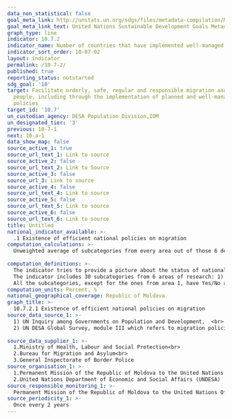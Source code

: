 ```yaml
---
data_non_statistical: false
goal_meta_link: http://unstats.un.org/sdgs/files/metadata-compilation/Metadata-Goal-10.pdf
goal_meta_link_text: United Nations Sustainable Development Goals Metadata (pdf 564kB)
graph_type: line
indicator: 10.7.2
indicator_name: Number of countries that have implemented well-managed migration policies
indicator_sort_order: 10-07-02
layout: indicator
permalink: /10-7-2/
published: true
reporting_status: notstarted
sdg_goal: '10'
target: Facilitate orderly, safe, regular and responsible migration and mobility of
  people, including through the implementation of planned and well-managed migration
  policies
target_id: '10.7'
un_custodian_agency: DESA Population Division,IOM
un_designated_tier: '3'
previous: 10-7-1
next: 10-a-1
data_show_map: false
source_active_1: true
source_url_text_1: Link to source
source_active_2: false
source_url_text_2: Link to Source
source_active_3: false
source_url_3: Link to source
source_active_4: false
source_url_text_4: Link to source
source_active_5: false
source_url_text_5: Link to source
source_active_6: false
source_url_text_6: Link to source
title: Untitled
national_indicator_available: >-
  .1 Existence of efficient national policies on migration
computation_calculations: >-
  Unweighted average of subcategories from every area out of those 6 determined ones, expressed in percentage. The general cumulated indicator is obtained by calculating the unweighted average of the value of the 30 subcategories out of the 6 areas, with values between 0 and 100%.<br> 
  
computation_definitions: >-
  The indicator tries to provide a picture about the status of national policies on migration and the way in which these policies evolve over time. The collected information reflect the achieved progress, but also the gaps, hence contributing to the database of evidence for recommendations and actions to carry out target 10.7, as well as for the future thematic reviews High Level Political Forum for Sustainable Development (HLPF).<br> 
  The indicator includes 30 subcategories from 6 areas of research: 1) Is there at least one governmental entity responsible for developing and implementing general migration policies? 2) Does the Government promote the integration of immigrants by developing linguistic competences, access to public services and protection against discrimination? 3) Does the Government tackle illegal migration through authorisation checks before arrival, integrated border management or other measures for ensuring safe and regulated migration? 4) Dies the Government take measures to reduce the recruitment costs incurred by the employee as share of the annual income obtained in the country of destination? 5) Did the country sign bilateral labour agreements regrading workers' movement? (if yes, how many?) 6) Does the humanitarian policy of the Government include measures related to forced movement of persons, [see module III](https://esa.un.org/poppolicy/inquiry.aspx)<br> 
  All the subcategories, except for the ones from area 1, have Yes/No answers, coded with „1” for Yes and  „0” for No. For subcategories from area 1, there are three possible answers: „Yes, regardless of the immigration status”, coded „1”; „Yes, only for those with legal immigration status”, coded  „0,5”; and No coded „0”.
computation_units: Percent, %
national_geographical_coverage: Republic of Moldova
graph_title: >-
  10.7.2.1 Existence of efficient national policies on migration 
source_data_source_1: >-
  1) UN Inquiry among Governments on Population and Development,  <br> 
  2) UN DESA Global Survey, module III which refers to migration policies <br> 
  
source_data_supplier_1: >-
  1.Ministry of Health, Labour and Social Protection<br> 
  2.Bureau for Migration and Asylum<br> 
  3.General Inspectorate of Border Police
source_organisation_1: >-
  1.Permanent Mission of the Republic of Moldova to the United Nations Office in Geneva <br> 
  2.United Nations Department of Economic and Social Affairs (UNDESA)
source_responsible_monitoring_1: >-
  Permanent Mission of the Republic of Moldova to the United Nations Office in Geneva 
source_periodicity_1: >-
  Once every 2 years
---
```

